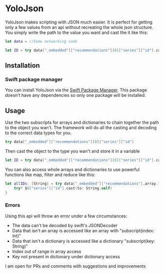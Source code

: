 # YoloJson

YoloJson makes scripting with JSON much easier. It is perfect for getting only a few values from an api without recreating the whole json structure. You simply write the path to the value you want and cast the it like this:

```swift
let data = //Some networking code

let ID = try data["_embedded"]["recommendations"][0]["series"]["id"].cast(to: String.self)
```
## Installation
### Swift package manager
You can install YoloJson via the [Swift Package Manager](https://swift.org/package-manager/). This package doesn't have any dependencies so only one package will be installed.


## Usage
Use the two subscripts for arrays and dictionaries to chain together the path to the object you wan't. The framework will do all the casting and decoding to the correct data types for you.
```swift
try data["_embedded"]["recommendations"][0]["series"]["id"]
```
Then cast the object to the type you wan't and store it in a variable
```swift
let ID = try data["_embedded"]["recommendations"][0]["series"]["id"].cast(to: String.self)
```
You can also access whole arrays and dictionaries to use powerful functions like map, filter and reduce like this:
```swift
let allIDs: [String] = try data["_embedded"]["recommendations"].array.flatMap {
    try? $0["series"]["id"].cast(to: String.self)
}
```

### Errors
Using this api will throw an error under a few circumstances:
* The data can't be decoded by swift's JSONDecoder
* Data that isn't an array is accessed like an array with "subscript(index: Int)"
* Data that isn't a dictionary is accessed like a dictionary "subscript(key: String)"
* Index out of range in array access
* Key not present in dictionary under dictionary access

I am open for PRs and comments with suggestions and improvements

